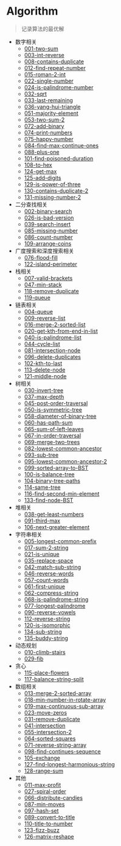 # Algorithm
> 记录算法的最优解

- 数字相关
  - [001-two-sum](1-50-easy/001-two-sum.js)
  - [003-int-reverse](1-50-easy/003-int-reverse.js)
  - [008-contains-duplicate](1-50-easy/008-contains-duplicate.js)
  - [012-find-repeat-number](1-50-easy/012-find-repeat-number.js)
  - [015-roman-2-int](1-50-easy/015-roman-2-int.js)
  - [022-single-number](1-50-easy/022-single-number.js)
  - [024-is-palindrome-number](1-50-easy/024-is-palindrome-number.js)
  - [032-sqrt](1-50-easy/032-sqrt.js)
  - [033-last-remaining](1-50-easy/033-last-remaining.js)
  - [036-yang-hui-triangle](1-50-easy/036-yang-hui-triangle.js)
  - [051-majority-element](51-100-easy/051-majority-element.js)
  - [053-two-sum-2](51-100-easy/053-two-sum-2.js)
  - [072-add-binary](51-100-easy/072-add-binary.js)
  - [074-print-numbers](51-100-easy/074-print-numbers.js)
  - [075-happy-number](51-100-easy/075-happy-number.js)
  - [084-find-max-continue-ones](51-100-easy/084-find-max-continue-ones.js)
  - [088-plus-one](51-100-easy/088-plus-one.js)
  - [101-find-poisoned-duration](101-150-easy/101-find-poisoned-duration.js)
  - [108-to-hex](101-150-easy/108-to-hex.js)
  - [124-get-max](101-150-easy/124-get-max.js)
  - [125-add-digits](101-150-easy/125-add-digits.js)
  - [129-is-power-of-three](101-150-easy/129-is-power-of-three.js)
  - [130-contains-duplicate-2](101-150-easy/130-contains-duplicate-2.js)
  - [131-missing-number-2](101-150-easy/131-missing-number-2.js)
- 二分查找相关
  - [002-binary-search](1-50-easy/002-binary-search.js)
  - [026-is-bad-version](1-50-easy/026-is-bad-version.js)
  - [039-search-insert](1-50-easy/039-search-insert.js)
  - [085-missing-number](51-100-easy/085-missing-number.js)
  - [086-count-number](51-100-easy/086-count-number.js)
  - [109-arrange-coins](101-150-easy/109-arrange-coins.js)
- 广度搜索和深度搜索相关
  - [076-flood-fill](51-100-easy/076-flood-fill.js)
  - [122-island-perimeter](101-150-easy/122-island-perimeter.js)
- 栈相关
  - [007-valid-brackets](1-50-easy/007-valid-brackets.js)
  - [047-min-stack](1-50-easy/047-min-stack.js)
  - [118-remove-duplicate](101-150-easy/118-remove-duplicate.js)
  - [119-queue](101-150-easy/119-queue.js)
- 链表相关
  - [004-queue](1-50-easy/004-queue.js)
  - [009-reverse-list](1-50-easy/009-reverse-list.js)
  - [016-merge-2-sorted-list](1-50-easy/016-merge-2-sorted-list.js)
  - [020-get-kth-from-end-in-list](1-50-easy/020-get-kth-from-end-in-list.js)
  - [040-is-palindrome-list](1-50-easy/040-is-palindrome-list.js)
  - [044-cycle-list](1-50-easy/044-cycle-list.js)
  - [081-intersection-node](51-100-easy/081-intersection-node.js)
  - [096-delete-duplicates](51-100-easy/096-delete-duplicates.js)
  - [102-kth-to-last](101-150-easy/102-kth-to-last.js)
  - [113-delete-node](101-150-easy/113-delete-node.js)
  - [121-middle-node](101-150-easy/121-middle-node.js)
- 树相关
  - [030-invert-tree](1-50-easy/030-invert-tree.js)
  - [037-max-depth](1-50-easy/037-max-depth.js)
  - [045-post-order-traversal](1-50-easy/045-post-order-traversal.js)
  - [050-is-symmetric-tree](1-50-easy/050-is-symmetric-tree.js)
  - [058-diameter-of-binary-tree](51-100-easy/058-diameter-of-binary-tree.js)
  - [060-has-path-sum](51-100-easy/060-has-path-sum.js)
  - [065-sum-of-left-leaves](51-100-easy/065-sum-of-left-leaves.js)
  - [067-in-order-traversal](51-100-easy/067-in-order-traversal.js)
  - [069-merge-two-trees](51-100-easy/069-merge-two-trees.js)
  - [082-lowest-common-ancestor](51-100-easy/082-lowest-common-ancestor.js)
  - [093-sub-tree](51-100-easy/093-sub-tree.js)
  - [095-lowest-common-ancestor-2](51-100-easy/095-lowest-common-ancestor-2.js)
  - [099-sorted-array-to-BST](51-100-easy/099-sorted-array-to-BST.js)
  - [100-is-balance-tree](51-100-easy/100-is-balance-tree.js)
  - [104-binary-tree-paths](101-150-easy/104-binary-tree-paths.js)
  - [114-same-tree](101-150-easy/114-same-tree.js)
  - [116-find-second-min-element](101-150-easy/116-find-second-min-element.js)
  - [133-find-node-BST](101-150-easy/133-find-node-in-BST.js)
- 堆相关
  - [038-get-least-numbers](1-50-easy/038-get-least-numbers.js)
  - [091-third-max](51-100-easy/091-third-max.js)
  - [106-next-greater-element](101-150-easy/106-next-greater-element.js)
- 字符串相关
  - [005-longest-common-prefix](1-50-easy/005-longest-common-prefix.js)
  - [017-sum-2-string](1-50-easy/017-sum-2-string.js)
  - [021-is-unique](1-50-easy/021-is-unique.js)
  - [035-replace-space](1-50-easy/035-replace-space.js)
  - [042-match-sub-string](1-50-easy/042-match-sub-string.js)
  - [046-reverse-words](1-50-easy/046-reverse-words.js)
  - [057-count-words](51-100-easy/057-count-words.js)
  - [061-first-unique](51-100-easy/061-first-unique.js)
  - [062-compress-string](51-100-easy/062-compress-string.js)
  - [068-is-palindrome-string](51-100-easy/068-is-palindrome-string.js)
  - [077-longest-palindrome](51-100-easy/077-longest-palindrome.js)
  - [090-reverse-vowels](51-100-easy/090-reverse-vowels.js)
  - [112-reverse-string](101-150-easy/112-reverse-string.js)
  - [120-is-isomorphic](101-150-easy/120-is-isomorphic.js)
  - [134-sub-string](101-150-easy/134-sub-string.js)
  - [135-buddy-string](101-150-easy/135-buddy-string.js)
- 动态规划
  - [010-climb-stairs](1-50-easy/010-climb-stairs.js)
  - [029-fib](1-50-easy/029-fib.js)
- 贪心
  - [115-place-flowers](101-150-easy/115-place-flowers.js)
  - [117-balance-string-split](101-150-easy/117-balance-string-split.js)
- 数组相关
  - [013-merge-2-sorted-array](1-50-easy/013-merge-2-sorted-array.js)
  - [018-min-number-in-rotate-array](1-50-easy/018-min-number-in-rotate-array.js)
  - [019-max-continuous-sub-array](1-50-easy/019-max-continuous-sub-array.js)
  - [023-move-zeros](1-50-easy/023-move-zeros.js)
  - [031-remove-duplicate](1-50-easy/031-remove-duplicate.js)
  - [041-intersection](1-50-easy/041-intersection.js)
  - [055-intersection-2](51-100-easy/055-intersection-2.js)
  - [064-sorted-squares](51-100-easy/064-sorted-squares.js)
  - [071-reverse-string-array](51-100-easy/071-reverse-string-array.js)
  - [098-find-continues-sequence](51-100-easy/098-find-continues-sequence.js)
  - [105-exchange](101-150-easy/105-exchange.js)
  - [127-find-longest-harmonious-string](101-150-easy/127-find-longest-harmonious-string.js)
  - [128-range-sum](101-150-easy/128-range-sum.js)
- 其他
  - [011-max-profit](1-50-easy/011-max-profit.js)
  - [027-spiral-order](1-50-easy/027-spiral-order.js)
  - [066-distribute-candies](51-100-easy/066-distribute-candies.js)
  - [087-min-moves](51-100-easy/087-min-moves.js)
  - [097-hash-set](51-100-easy/097-hash-set.js)
  - [089-convert-to-title](51-100-easy/089-convert-to-title.js)
  - [110-title-to-number](101-150-easy/110-title-to-number.js)
  - [123-fizz-buzz](101-150-easy/123-fizz-buzz.js)
  - [126-matrix-reshape](101-150-easy/126-matrix-reshape.js)
